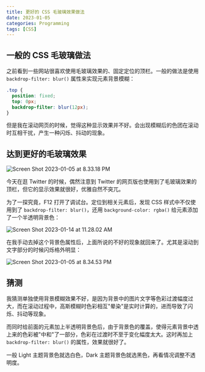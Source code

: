 ```yaml
---
title: 更好的 CSS 毛玻璃效果做法
date: 2023-01-05
categories: Programming
tags: [CSS]
---
```


## 一般的 CSS 毛玻璃做法

之前看到一些网站很喜欢使用毛玻璃效果的、固定定位的顶栏。一般的做法是使用 `backdrop-filter: blur()` 属性来实现元素背景模糊：

```css
.top {
  position: fixed;
  top: 0px;
  backdrop-filter: blur(12px);
}
```

但是我在滚动网页的时候，觉得这种显示效果并不好。会出现模糊后的色团在滚动时互相干扰，产生一种闪烁、抖动的现象。

## 达到更好的毛玻璃效果

![Screen Shot 2023-01-05 at 8.33.18 PM](https://leon-blog-assets.oss-cn-hangzhou.aliyuncs.com/images/Screen%20Shot%202023-01-05%20at%208.33.18%20PM.png)

今天在逛 Twitter 的时候，偶然注意到 Twitter 的网页版也使用到了毛玻璃效果的顶栏，但它的显示效果就很好，优雅自然不突兀。

为了一探究竟，F12 打开了调试台。定位到相关元素后，发现 CSS 样式中不仅使用到了 `backdrop-filter: blur()`，还用 `background-color: rgba()` 给元素添加了一个半透明背景色：

![Screen Shot 2023-01-14 at 11.28.02 AM](https://leon-blog-assets.oss-cn-hangzhou.aliyuncs.com/images/Screen%20Shot%202023-01-14%20at%2011.28.02%20AM.png)

在我手动去掉这个背景色属性后，上面所说的不好的现象就回来了。尤其是滚动到文字部分的时候闪烁格外明显：

![Screen Shot 2023-01-05 at 8.34.53 PM](https://leon-blog-assets.oss-cn-hangzhou.aliyuncs.com/images/Screen%20Shot%202023-01-05%20at%208.34.53%20PM.png)

## 猜测

我猜测单独使用背景模糊效果不好，是因为背景中的图片文字等色彩过渡幅度过大，而在滚动过程中，高斯模糊时色彩相互"晕染"是实时计算的，进而导致了闪烁、抖动等现象。

而同时给前面的元素加上半透明背景色后，由于背景色的覆盖，使得元素背景中透上来的色彩被"中和"了一部分，色彩在过渡时不至于变化幅度太大。这时再加上 `backdrop-filter: blur()` 的属性，效果就很好了。

一般 Light 主题背景色就选白色，Dark 主题背景色就选黑色，再看情况调整不透明度。